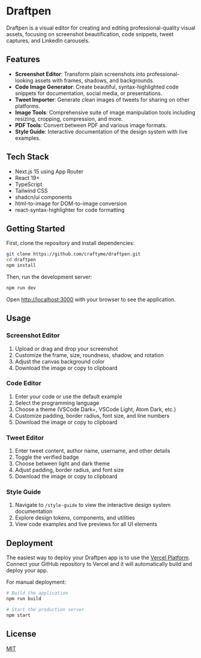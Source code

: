 # Draftpen

Draftpen is a visual editor for creating and editing professional-quality visual assets, focusing on screenshot beautification, code snippets, tweet captures, and LinkedIn carousels.

## Features

- **Screenshot Editor**: Transform plain screenshots into professional-looking assets with frames, shadows, and backgrounds.
- **Code Image Generator**: Create beautiful, syntax-highlighted code snippets for documentation, social media, or presentations.
- **Tweet Importer**: Generate clean images of tweets for sharing on other platforms.
- **Image Tools**: Comprehensive suite of image manipulation tools including resizing, cropping, compression, and more.
- **PDF Tools**: Convert between PDF and various image formats.
- **Style Guide**: Interactive documentation of the design system with live examples.

## Tech Stack

- Next.js 15 using App Router
- React 19+
- TypeScript
- Tailwind CSS
- shadcn/ui components
- html-to-image for DOM-to-image conversion
- react-syntax-highlighter for code formatting

## Getting Started

First, clone the repository and install dependencies:

```bash
git clone https://github.com/craftyme/draftpen.git
cd draftpen
npm install
```

Then, run the development server:

```bash
npm run dev
```

Open [http://localhost:3000](http://localhost:3000) with your browser to see the application.

## Usage

### Screenshot Editor
1. Upload or drag and drop your screenshot
2. Customize the frame, size, roundness, shadow, and rotation
3. Adjust the canvas background color
4. Download the image or copy to clipboard

### Code Editor
1. Enter your code or use the default example
2. Select the programming language
3. Choose a theme (VSCode Dark+, VSCode Light, Atom Dark, etc.)
4. Customize padding, border radius, font size, and line numbers
5. Download the image or copy to clipboard

### Tweet Editor
1. Enter tweet content, author name, username, and other details
2. Toggle the verified badge
3. Choose between light and dark theme
4. Adjust padding, border radius, and font size
5. Download the image or copy to clipboard

### Style Guide
1. Navigate to `/style-guide` to view the interactive design system documentation
2. Explore design tokens, components, and utilities
3. View code examples and live previews for all UI elements

## Deployment

The easiest way to deploy your Draftpen app is to use the [Vercel Platform](https://vercel.com/new). Connect your GitHub repository to Vercel and it will automatically build and deploy your app.

For manual deployment:
```bash
# Build the application
npm run build

# Start the production server
npm start
```

## License

[MIT](LICENSE)
